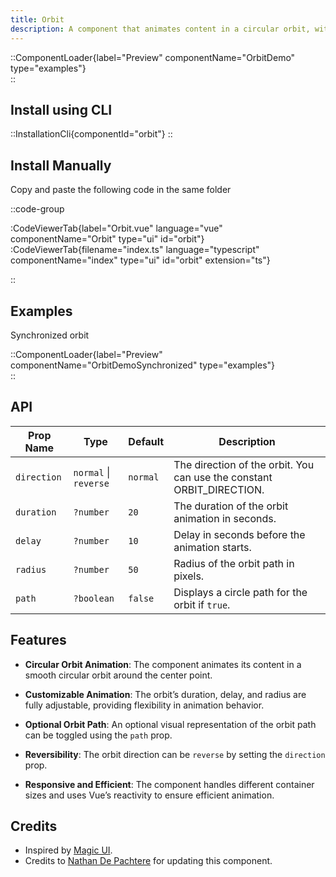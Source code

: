 ```yaml
---
title: Orbit
description: A component that animates content in a circular orbit, with customizable duration, delay, and radius. It also offers an optional orbit path display.
---
```


::ComponentLoader{label="Preview" componentName="OrbitDemo" type="examples"}  
::

## Install using CLI

::InstallationCli{componentId="orbit"}
::

## Install Manually

Copy and paste the following code in the same folder

::code-group

:CodeViewerTab{label="Orbit.vue" language="vue" componentName="Orbit" type="ui" id="orbit"}
:CodeViewerTab{filename="index.ts" language="typescript" componentName="index" type="ui" id="orbit" extension="ts"}

::

## Examples

Synchronized orbit

::ComponentLoader{label="Preview" componentName="OrbitDemoSynchronized" type="examples"}  
::

## API

| Prop Name   | Type                  | Default  | Description                                                           |
| ----------- | --------------------- | -------- | --------------------------------------------------------------------- |
| `direction` | `normal` \| `reverse` | `normal` | The direction of the orbit. You can use the constant ORBIT_DIRECTION. |
| `duration`  | `?number`             | `20`     | The duration of the orbit animation in seconds.                       |
| `delay`     | `?number`             | `10`     | Delay in seconds before the animation starts.                         |
| `radius`    | `?number`             | `50`     | Radius of the orbit path in pixels.                                   |
| `path`      | `?boolean`            | `false`  | Displays a circle path for the orbit if `true`.                       |

## Features

- **Circular Orbit Animation**: The component animates its content in a smooth circular orbit around the center point.
- **Customizable Animation**: The orbit’s duration, delay, and radius are fully adjustable, providing flexibility in animation behavior.

- **Optional Orbit Path**: An optional visual representation of the orbit path can be toggled using the `path` prop.

- **Reversibility**: The orbit direction can be `reverse` by setting the `direction` prop.

- **Responsive and Efficient**: The component handles different container sizes and uses Vue’s reactivity to ensure efficient animation.

## Credits

- Inspired by [Magic UI](https://magicui.design/docs/components/orbiting-circles).
- Credits to [Nathan De Pachtere](https://nathandepachtere.com/) for updating this component.

